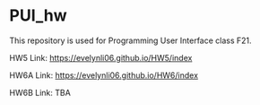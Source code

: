 # PUI_hw

This repository is used for Programming User Interface class F21.

HW5 Link: https://evelynli06.github.io/HW5/index

HW6A Link: https://evelynli06.github.io/HW6/index

HW6B Link: TBA
